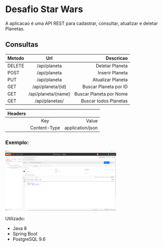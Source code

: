 
<h1>Desafio Star Wars</h1>

A aplicacao é uma API REST para cadastrar, consultar, atualizar e deletar Planetas.</h4><br>

<h2>Consultas</h2>

| Metodo        | Url                    | Descricao                |
| ------------- |:-------------:         | -----:                   |
| DELETE        | /api/planeta           | Deletar Planeta          |
| POST          | /api/planeta           | Inserir Planeta          |
| PUT           | /api/planeta           | Atualizar Planeta        |
| GET           | /api/planeta/{id}      | Buscar Planeta  por ID   |
| GET           | /api/planeta/{name}    | Buscar Planeta  por Nome |
| GET           | /api/planetas/         | Buscar todos Planetas    |

| Headers       |                        |                          |
| ------------- |     :-------------:    |           -----:         |
|               | Key                    | Value                    |
|               | Content-Type           | application/json         |

<h3>Exemplo:</h3>
<p>
  <img src="apipost.png" width="350" alt="accessibility text">
</p
  
<h2>Utilizado:</h2>

- Java 8<br>
- Spring Boot<br> 
- PostgreSQL 9.6<br>
